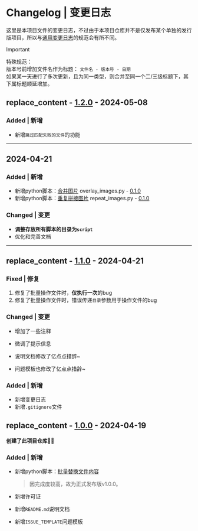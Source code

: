 # Changelog | 变更日志

这里是本项目文件的变更日志，不过由于本项目仓库并不是仅发布某个单独的发行版项目，所以与[通用变更日志](https://common-changelog.org)的规范会有所不同。

> [!IMPORTANT]
> 特殊规范：  
> 版本号前增加文件名作为标题： `文件名 - 版本号 - 日期`  
> 如果某一天进行了多次更新，且为同一类型，则合并至同一个二/三级标题下，其下属标题顺延增加。

## replace_content - [1.2.0](https://github.com/guobao2333/python_handy-tool/commit/56cff86) - 2024-05-08

### Added | 新增

+ 新增`跳过匹配失败的文件`的功能

---
## 2024-04-21
### Added | 新增

+ 新增python脚本：[合并图片](script/ImageEditer/overlay_images.py) overlay_images.py - [0.1.0](https://github.com/guobao2333/python_handy-tool/commit/b929ef7)
+ 新增python脚本：[重复拼接图片](script/ImageEditer/repeat_images.py) repeat_images.py - [0.1.0](https://github.com/guobao2333/python_handy-tool/commit/b929ef7)

### Changed | 变更

* **调整存放所有脚本的目录为`script`**
* 优化和完善文档

---
## replace_content - [1.1.0](https://github.com/guobao2333/python_handy-tool/commit/1e862b8) - 2024-04-21

### Fixed | 修复

1. 修复了批量操作文件时，**仅执行一次**的bug
2. 修复了批量操作文件时，错误传递`目录`参数用于操作文件的bug

### Changed | 变更

* 增加了一些注释
* 微调了提示信息

* 说明文档修改了亿点点措辞~
* 问题模板也修改了亿点点措辞~

### Added | 新增

* 新增变更日志
* 新增`.gitignore`文件

## replace_content - [1.0.0](https://github.com/guobao2333/python_handy-tool/commit/c0c63d5) - 2024-04-19

**创建了此项目仓库**👍🏻

### Added | 新增

+ 新增python脚本：[批量替换文件内容](script/FileEditer/replace_content.py)
  > 因完成度较高，故为正式发布版v1.0.0。

+ 新增许可证
+ 新增`README.md`说明文档
+ 新增`ISSUE_TEMPLATE`问题模板
